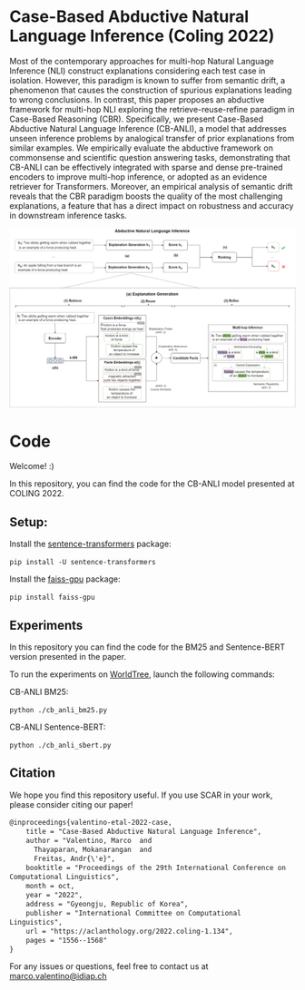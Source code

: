# Case-Based Abductive Natural Language Inference (Coling 2022)

Most of the contemporary approaches for multi-hop Natural Language Inference (NLI) construct explanations considering each test case in isolation. However, this paradigm is known to suffer from semantic drift, a phenomenon that causes the construction of spurious explanations leading to wrong conclusions. In contrast, this paper proposes an abductive framework for multi-hop NLI exploring the retrieve-reuse-refine paradigm in Case-Based Reasoning (CBR). Specifically, we present Case-Based Abductive Natural Language Inference (CB-ANLI), a model that addresses unseen inference problems by analogical transfer of prior explanations from similar examples. We empirically evaluate the abductive framework on commonsense and scientific question answering tasks, demonstrating that CB-ANLI can be effectively integrated with sparse and dense pre-trained encoders to improve multi-hop inference, or adopted as an evidence retriever for Transformers. Moreover, an empirical analysis of semantic drift reveals that the CBR paradigm boosts the quality of the most challenging explanations, a feature that has a direct impact on robustness and accuracy in downstream inference tasks.

![Image description](approach.png)

# Code

Welcome! :) 

In this repository, you can find the code for the CB-ANLI model presented at COLING 2022.

## Setup:

Install the [sentence-transformers](https://www.sbert.net/) package:

`pip install -U sentence-transformers`

Install the [faiss-gpu](https://pypi.org/project/faiss-gpu/) package:

`pip install faiss-gpu`

## Experiments

In this repository you can find the code for the BM25 and Sentence-BERT version presented in the paper. 

To run the experiments on [WorldTree](https://github.com/umanlp/tg2019task), launch the following commands:

CB-ANLI BM25:

`python ./cb_anli_bm25.py`

CB-ANLI Sentence-BERT:

`python ./cb_anli_sbert.py`

## Citation
We hope you find this repository useful. If you use SCAR in your work, please consider citing our paper!

```
@inproceedings{valentino-etal-2022-case,
    title = "Case-Based Abductive Natural Language Inference",
    author = "Valentino, Marco  and
      Thayaparan, Mokanarangan  and
      Freitas, Andr{\'e}",
    booktitle = "Proceedings of the 29th International Conference on Computational Linguistics",
    month = oct,
    year = "2022",
    address = "Gyeongju, Republic of Korea",
    publisher = "International Committee on Computational Linguistics",
    url = "https://aclanthology.org/2022.coling-1.134",
    pages = "1556--1568"
}
```

For any issues or questions, feel free to contact us at marco.valentino@idiap.ch